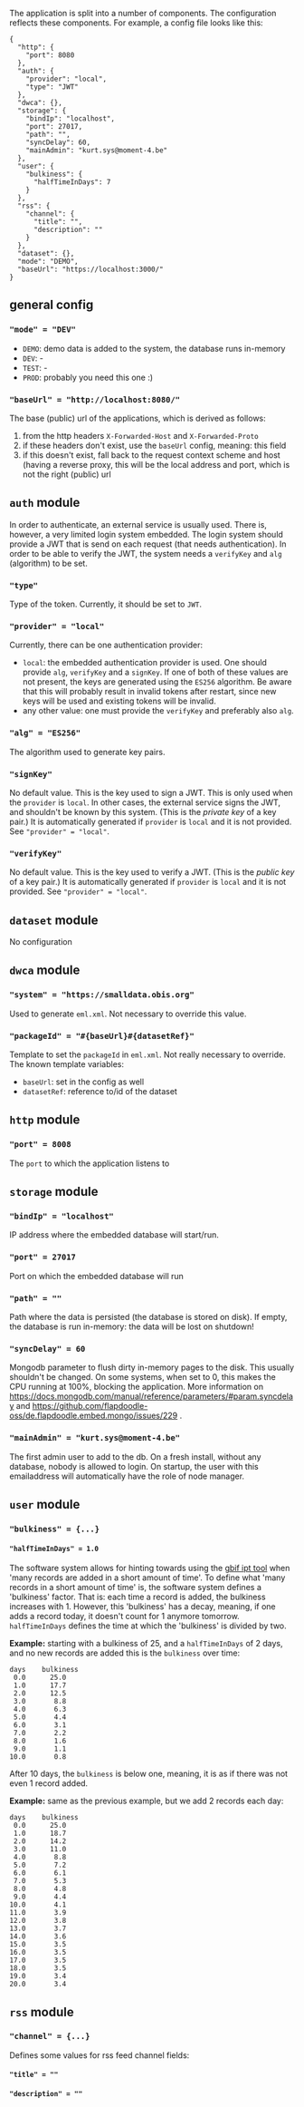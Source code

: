 The application is split into a number of components. The configuration reflects these components. For example, a config file looks like this:

```
{
  "http": {
    "port": 8080
  },
  "auth": {
    "provider": "local",
    "type": "JWT"
  },
  "dwca": {},
  "storage": {
    "bindIp": "localhost",
    "port": 27017,
    "path": "",
    "syncDelay": 60,
    "mainAdmin": "kurt.sys@moment-4.be"
  },
  "user": {
    "bulkiness": {
      "halfTimeInDays": 7
    }
  },
  "rss": {
    "channel": {
      "title": "",
      "description": ""
    }
  },
  "dataset": {},
  "mode": "DEMO",
  "baseUrl": "https://localhost:3000/"
}
```

## general config

### `"mode" = "DEV"`

* `DEMO`: demo data is added to the system, the database runs in-memory
* `DEV`: -
* `TEST`: -
* `PROD`: probably you need this one :)

### `"baseUrl" = "http://localhost:8080/"`

The base (public) url of the applications, which is derived as follows:
1. from the http headers `X-Forwarded-Host` and `X-Forwarded-Proto`
2. if these headers don't exist, use the `baseUrl` config, meaning: this field
3. if this doesn't exist, fall back to the request context scheme and host (having a reverse proxy, this will be the local address and port, which is not the right (public) url

## `auth` module

In order to authenticate, an external service is usually used. There is, however, a very limited login system embedded. The login system should provide a JWT that is send on each request (that needs authentication). In order to be able to verify the JWT, the system needs a `verifyKey` and `alg` (algorithm) to be set.

### `"type"`

Type of the token. Currently, it should be set to `JWT`.

### `"provider" = "local"`

Currently, there can be one authentication provider:
* `local`: the embedded authentication provider is used. One should provide `alg`, `verifyKey` and a `signKey`. If one of both of these values are not present, the keys are generated using the `ES256` algorithm. Be aware that this will probably result in invalid tokens after restart, since new keys will be used and existing tokens will be invalid.
* any other value: one must provide the `verifyKey` and preferably also `alg`.

### `"alg" = "ES256"`

The algorithm used to generate key pairs.

### `"signKey"`

No default value. This is the key used to sign a JWT. This is only used when the `provider` is `local`. In other cases, the external service signs the JWT, and shouldn't be known by this system. (This is the _private key_ of a key pair.)
It is automatically generated if `provider` is `local` and it is not provided. See `"provider" = "local"`.

### `"verifyKey"`

No default value. This is the key used to verify a JWT. (This is the _public key_ of a key pair.)
It is automatically generated if `provider` is `local` and it is not provided. See `"provider" = "local"`.

## `dataset` module

No configuration

## `dwca` module

### `"system" = "https://smalldata.obis.org"`

Used to generate `eml.xml`. Not necessary to override this value.

### `"packageId" = "#{baseUrl}#{datasetRef}"`

Template to set the `packageId` in `eml.xml`. Not really necessary to override. The known template variables:
* `baseUrl`: set in the config as well
* `datasetRef`: reference to/id of the dataset

## `http` module

### `"port" = 8008`

The `port` to which the application listens to

## `storage` module

### `"bindIp" = "localhost"`

IP address where the embedded database will start/run.

### `"port" = 27017`

Port on which the embedded database will run

### `"path" = ""`

Path where the data is persisted (the database is stored on disk). If empty, the database is run in-memory: the data will be lost on shutdown!

### `"syncDelay" = 60`

Mongodb parameter to flush dirty in-memory pages to the disk. This usually shouldn't be changed. On some systems, when set to 0, this makes the CPU running at 100%, blocking the application. More information on https://docs.mongodb.com/manual/reference/parameters/#param.syncdelay and https://github.com/flapdoodle-oss/de.flapdoodle.embed.mongo/issues/229 .

### `"mainAdmin" = "kurt.sys@moment-4.be"`

The first admin user to add to the db. On a fresh install, without any database, nobody is allowed to login. On startup, the user with this emailaddress will automatically have the role of node manager.

## `user` module

### `"bulkiness" = {...}`

#### `"halfTimeInDays" = 1.0`

The software system allows for hinting towards using the [gbif ipt tool](https://www.gbif.org/ipt) when 'many records are added in a short amount of time'. To define what 'many records in a short amount of time' is, the software system defines a 'bulkiness' factor. That is: each time a record is added, the bulkiness increases with 1. However, this 'bulkiness' has a decay, meaning, if one adds a record today, it doesn't count for 1 anymore tomorrow.
`halfTimeInDays` defines the time at which the 'bulkiness' is divided by two. 

**Example:** starting with a bulkiness of 25, and a `halfTimeInDays` of 2 days, and no new records are added this is the `bulkiness` over time:
```
days	bulkiness
 0.0	  25.0
 1.0	  17.7
 2.0	  12.5
 3.0	   8.8
 4.0	   6.3
 5.0	   4.4
 6.0	   3.1
 7.0	   2.2
 8.0	   1.6
 9.0	   1.1
10.0	   0.8
```

After 10 days, the `bulkiness` is below one, meaning, it is as if there was not even 1 record added.


**Example:** same as the previous example, but we add 2 records each day:

```
days	bulkiness
 0.0	  25.0
 1.0	  18.7
 2.0	  14.2
 3.0	  11.0
 4.0	   8.8
 5.0	   7.2
 6.0	   6.1
 7.0	   5.3
 8.0	   4.8
 9.0	   4.4
10.0	   4.1
11.0	   3.9
12.0	   3.8
13.0	   3.7
14.0	   3.6
15.0	   3.5
16.0	   3.5
17.0	   3.5
18.0	   3.5
19.0	   3.4
20.0	   3.4
```

## `rss` module

### `"channel" = {...}`

Defines some values for rss feed channel fields:

#### `"title" = ""`

#### `"description" = ""`
